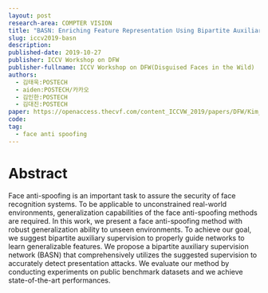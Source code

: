 ```yaml
---
layout: post
research-area: COMPTER VISION
title: "BASN: Enriching Feature Representation Using Bipartite Auxiliary Supervision for Face Anti-Spoofing"
slug: iccv2019-basn
description:
published-date: 2019-10-27
publisher: ICCV Workshop on DFW
publisher-fullname: ICCV Workshop on DFW(Disguised Faces in the Wild)
authors:
  - 김태욱:POSTECH
  - aiden:POSTECH/카카오
  - 김인한:POSTECH
  - 김대진:POSTECH
paper: https://openaccess.thecvf.com/content_ICCVW_2019/papers/DFW/Kim_BASN_Enriching_Feature_Representation_Using_Bipartite_Auxiliary_Supervisions_for_Face_ICCVW_2019_paper.pdf
code:
tag:
  - face anti spoofing
---
```


# Abstract

Face anti-spoofing is an important task to assure the security of face recognition systems. To be applicable to unconstrained real-world environments, generalization capabilities of the face anti-spoofing methods are required. In this work, we present a face anti-spoofing method with robust generalization ability to unseen environments. To achieve our goal, we suggest bipartite auxiliary supervision to properly guide networks to learn generalizable features. We propose a bipartite auxiliary supervision network (BASN) that comprehensively utilizes the suggested supervision to accurately detect presentation attacks. We evaluate our method by conducting experiments on public benchmark datasets and we achieve state-of-the-art performances.
